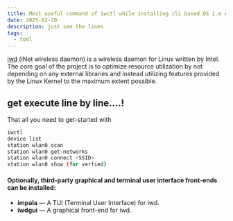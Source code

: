 ```yaml
---
title: Most useful command of iwctl while installing cli based OS i.e Arch
date: 2025-02-20
description: just see the lines
tags:
  - tool
---
```


[iwd](https://iwd.wiki.kernel.org/) (iNet wireless daemon) is a wireless daemon for Linux written by Intel. The core goal of the project is to optimize resource utilization by not depending on any external libraries and instead utilizing features provided by the Linux Kernel to the maximum extent possible.

## get execute line by line....!
That all you need to get-started with 
```bash 
iwctl
device list 
station wlan0 scan
station wlan0 get-networks
station wlan0 connect <SSID>
station wlan0 show (for verfied)
```

#### Optionally, third-party graphical and terminal user interface front-ends can be installed:

- **impala** — A TUI (Terminal User Interface) for iwd.
- **iwdgui** — A graphical front-end for iwd.
